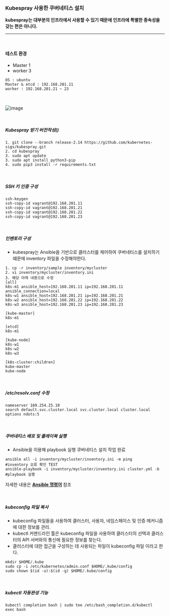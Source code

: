 

### Kubespray 사용한 쿠버네티스 설치

**kubespray는 대부분의 인프라에서 사용할 수 있기 때문에 인프라에 특별한 종속성을 갖는 편은 아니다.**

---

<br>

#### 테스트 환경

* Master 1
* worker 3

```
OS : ubuntu
Master & etcd : 192.168.201.11
worker : 192.168.201.21 ~ 23
```

<br>

![image](https://user-images.githubusercontent.com/77868828/122776053-b4f17980-d2e5-11eb-92fa-04d7a0a3e9a3.png)

<br>

##### Kubespray 받기 버전작성()

```
1. git clone --branch release-2.14 https://github.com/kubernetes-sigs/kubespray.git
2. cd kubespray
3. sudo apt update
3. sudo apt install python3-pip
4. sudo pip3 install -r requirements.txt
```

<br>

##### SSH 키 인증 구성

```
ssh-keygen
ssh-copy-id vagrant@192.168.201.11
ssh-copy-id vagrant@192.168.201.21
ssh-copy-id vagrant@192.168.201.22
ssh-copy-id vagrant@192.168.201.23
```

<br>

##### 인벤토리 구성

* kubespray는 Ansible을 기반으로 클러스터를 제어하여 쿠버네티스를 설치하기 떄문에 inventory 파일을 수정해야한다.

```
1. cp -r inventory/sample inventory/mycluster
2. vi inventory/mycluster/inventory.ini
3. 해당 아래 내용으로 수정
[all]
k8s-m1 ansible_host=192.168.201.11 ip=192.168.201.11 ansible_connection=local
k8s-w1 ansible_host=192.168.201.21 ip=192.168.201.21
k8s-w2 ansible_host=192.168.201.22 ip=192.168.201.22
k8s-w3 ansible_host=192.168.201.23 ip=192.168.201.23

[kube-master]
k8s-m1

[etcd]
k8s-m1

[kube-node]
k8s-w1
k8s-w2
k8s-w3

[k8s-cluster:children]
kube-master
kube-node
```

<br>

##### /etc/resolv.conf 수정

```
nameserver 169.254.25.10
search default.svc.cluster.local svc.cluster.local cluster.local
options ndots:5
```

<br>

##### 쿠버네티스 배포 및 플레이북 실행

* Ansible을 이용해 playbook 실행 쿠버네티스 설치 작업 완료

```
ansible all -i inventory/mycluster/inventory.ini -m ping     			#inventory 오류 확인 TEST
ansible-playbook -i inventory/mycluster/inventory.ini cluster.yml -b    #playbook 실행
```

자세한 내용은 **[Ansible 명령어](url)** 참조

<br>

##### kubeconfig 파일 복사

* kubeconfig 파일들을 사용하여 클러스터, 사용자, 네임스페이스 및 인증 메커니즘에 대한 정보를 관리. 
* kubectl 커맨드라인 툴은 kubeconfig 파일을 사용하여 클러스터의 선택과 클러스터의 API 서버와의 통신에 필요한 정보를 찾는다.
* 클러스터에 대한 접근을 구성하는 데 사용되는 파일이 kubeconfig 파일 이라고 한다.

```
mkdir $HOME/.kube
sudo cp -i /etc/kubernetes/admin.conf $HOME/.kube/config
sudo chown $(id -u):$(id -g) $HOME/.kube/config
```

<br>

##### kubectl 자동완성 기능

```
kubectl completion bash | sudo tee /etc/bash_completion.d/kubectl
exec bash
```
